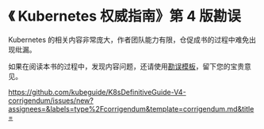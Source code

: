 # 《 Kubernetes 权威指南》第 4 版勘误

Kubernetes 的相关内容非常庞大，作者团队能力有限，仓促成书的过程中难免出现纰漏。

如果在阅读本书的过程中，发现内容问题，还请使用[勘误模板](https://github.com/kubeguide/K8sDefinitiveGuide-V4-corrigendum/issues/new?assignees=&labels=type%2Fcorrigendum&template=corrigendum.md&title=)，留下您的宝贵意见。

https://github.com/kubeguide/K8sDefinitiveGuide-V4-corrigendum/issues/new?assignees=&labels=type%2Fcorrigendum&template=corrigendum.md&title=